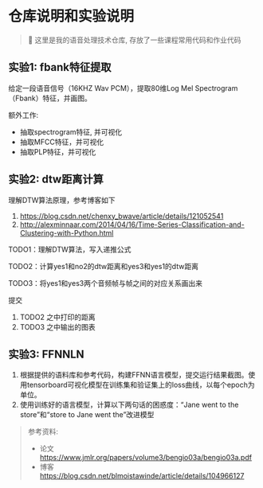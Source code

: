 # 仓库说明和实验说明

> 👋 这里是我的语音处理技术仓库, 存放了一些课程常用代码和作业代码

## 实验1: fbank特征提取

给定一段语音信号（16KHZ Wav PCM），提取80维Log Mel Spectrogram（Fbank）特征，并画图。

额外工作: 
+ 抽取spectrogram特征, 并可视化
+ 抽取MFCC特征，并可视化
+ 抽取PLP特征，并可视化

## 实验2: dtw距离计算

理解DTW算法原理，参考博客如下

1. https://blog.csdn.net/chenxy_bwave/article/details/121052541
2. http://alexminnaar.com/2014/04/16/Time-Series-Classification-and-Clustering-with-Python.html

TODO1：理解DTW算法，写入递推公式

TODO2：计算yes1和no2的dtw距离和yes3和yes1的dtw距离

TODO3：将yes1和yes3两个音频帧与帧之间的对应关系画出来

提交
1. TODO2 之中打印的距离
2. TODO3 之中输出的图表

## 实验3: FFNNLN

1. 根据提供的语料库和参考代码，构建FFNN语言模型，提交运行结果截图。使用tensorboard可视化模型在训练集和验证集上的loss曲线，以每个epoch为单位。
2. 使用训练好的语言模型，计算以下两句话的困惑度：“Jane went to the store”和“store to Jane went the”改进模型

> 参考资料: 
> + 论文  https://www.jmlr.org/papers/volume3/bengio03a/bengio03a.pdf
> + 博客  https://blog.csdn.net/blmoistawinde/article/details/104966127

